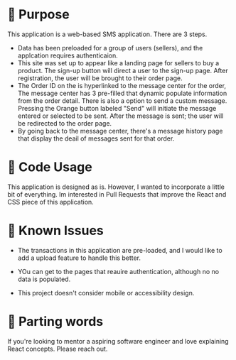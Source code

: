# :iphone: Purpose

This application is a web-based SMS application. There are 3 steps.

-   Data has been preloaded for a group of users (sellers), and the applcation requires authenticaion. 
- This site was set up to appear like a landing page for sellers to buy a product. The sign-up button will direct a user to the sign-up page. After registration, the user will be brought to their order page.
- The Order ID on the  is hyperlinked to the message center for the order,
The message center has 3 pre-filled that dynamic populate information from the order detail. There is also a option to send a custom message. Pressing the Orange button labeled "Send" will initiate the message entered or selected to be sent. After the message is sent; the user will be redirected to the order page.
- By going back to the message center, there's a message history page that display the deail of messages sent for that order.

# :iphone: Code Usage

This application is designed as is. However, I wanted to incorporate a little bit of everything. Im interested in Pull Requests that improve the React and CSS piece of this application.

# :iphone: Known Issues

- The transactions in this application are pre-loaded, and I would like to add a upload feature to handle this better.

- YOu can get to the pages that reauire authentication, although no no data is populated.

-  This project doesn't consider mobile or accessibility design.

# :iphone: Parting words

If you're looking to mentor a aspiring software engineer and love explaining React concepts. Please reach out.



